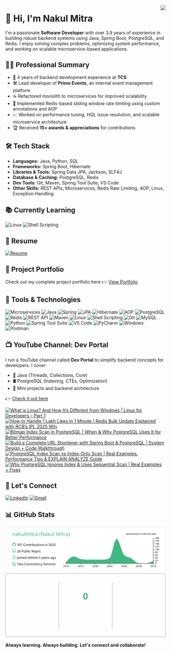 <p>
  <img src="https://komarev.com/ghpvc/?username=nakulmitra&label=Profile%20views&color=0e75b6&style=for-the-badge" align="right"/>
</p>

# 👋 Hi, I'm Nakul Mitra

I'm a passionate **Software Developer** with over 3.9 years of experience in building robust backend systems using Java, Spring Boot, PostgreSQL, and Redis. I enjoy solving complex problems, optimizing system performance, and working on scalable microservice-based applications.


## 🧑‍💼 Professional Summary

- 💼 4 years of backend development experience at **TCS**
- 🛠️ Lead developer of **Prime Events**, an internal event management platform
- ☕ Refactored monolith to microservices for improved scalability
- 🚀 Implemented Redis-based sliding window rate limiting using custom annotations and AOP
- 📈 Worked on performance tuning, HQL issue resolution, and scalable microservice architecture
- 🏆 Received **15+ awards & appreciations** for contributions


## 🛠️ Tech Stack

- **Languages:** Java, Python, SQL  
- **Frameworks:** Spring Boot, Hibernate
- **Libraries & Tools:** Spring Data JPA, Jackson, SLF4J
- **Database & Caching:** PostgreSQL, Redis  
- **Dev Tools:** Git, Maven, Spring Tool Suite, VS Code
- **Other Skills:** REST APIs, Microservices, Redis Rate Limiting, AOP, Linux, Exception Handling


## 📚 Currently Learning

![Linux](https://img.shields.io/badge/Linux-Command%20Line-blue?logo=linux)
![Shell Scripting](https://img.shields.io/badge/Shell-Scripting-lightgrey?logo=gnu-bash)


## 📄 Resume

[![Resume](https://img.shields.io/badge/Resume-View_PDF-FF0000?logo=adobeacrobatreader&logoColor=white)](https://github.com/nakulmitra/nakulmitra/blob/master/resume/Nakul-Mitra-Resume.pdf)


## 💼 Project Portfolio

Check out my complete project portfolio here 👉 [View Portfolio](https://github.com/nakulmitra/project-portfolio)


## 🧰 Tools & Technologies

![Microservices](https://img.shields.io/badge/Microservices-Distributed%20Architecture-blue?logo=docker&logoColor=white)
![Java](https://img.shields.io/badge/Java-Backend%20Development-orange?logo=openjdk&logoColor=white)
![Spring](https://img.shields.io/badge/Spring-Spring%20Boot-6DB33F?logo=spring&logoColor=white)
![JPA](https://img.shields.io/badge/JPA-Hibernate-59666C?logo=hibernate&logoColor=white)
![Hibernate](https://img.shields.io/badge/Hibernate-ORM-59666C?logo=hibernate&logoColor=white)
![AOP](https://img.shields.io/badge/AOP-Crosscutting%20Concern-6DB33F?logo=spring&logoColor=white)
![PostgreSQL](https://img.shields.io/badge/PostgreSQL-Relational%20Database-336791?logo=postgresql&logoColor=white)
![Redis](https://img.shields.io/badge/Redis-InMemory%20Store-DC382D?logo=redis&logoColor=white)
![REST API](https://img.shields.io/badge/REST-API-0e8a16?logo=flask&logoColor=white)
![Maven](https://img.shields.io/badge/Maven-Build%20Tool-C71A36?logo=apachemaven&logoColor=white)
![Linux](https://img.shields.io/badge/Linux-Command%20Line-black?logo=linux)
![Shell Scripting](https://img.shields.io/badge/Shell-Scripting-lightgrey?logo=gnu-bash)
![Git](https://img.shields.io/badge/Git-Version%20Control-F05032?logo=git&logoColor=white)
![MySQL](https://img.shields.io/badge/MySQL-Relational%20Database-4479A1?logo=mysql&logoColor=white)
![Python](https://img.shields.io/badge/Python-Backend%20Development-3776AB?logo=python&logoColor=white)
![Spring Tool Suite](https://img.shields.io/badge/STS-Spring%20Tool%20Suite-6DB33F?logo=spring&logoColor=white)
![VS Code](https://img.shields.io/badge/VS%20Code-Code%20Editor-007ACC?logo=visualstudiocode&logoColor=white)
![PyCharm](https://img.shields.io/badge/PyCharm-Python%20IDE-000000?logo=pycharm&logoColor=white)
![Windows](https://img.shields.io/badge/Windows-Operating%20System-0078D6?logo=windows&logoColor=white)
![Postman](https://img.shields.io/badge/Postman-API%20Testing-FF6C37?logo=postman&logoColor=white)


## 📺 YouTube Channel: Dev Portal

I run a YouTube channel called **Dev Portal** to simplify backend concepts for developers. I cover:

- 🧵 Java (Threads, Collections, Core)
- 🛢️ PostgreSQL (Indexing, CTEs, Optimization)
- 🧪 Mini projects and backend architecture

👉 [Check it out here](https://www.youtube.com/@DevPortal2114)

<!-- BEGIN YOUTUBE-CARDS -->
[![What is Linux? And How It’s Different from Windows | Linux for Developers – Part 1](https://ytcards.demolab.com/?id=EDYoEz6Z3_4&title=What+is+Linux%3F+And+How+It%E2%80%99s+Different+from+Windows+%7C+Linux+for+Developers+%E2%80%93+Part+1&lang=en&timestamp=1761579676&background_color=%230d1117&title_color=%23ffffff&stats_color=%23dedede&max_title_lines=1&width=250&border_radius=5 "What is Linux? And How It’s Different from Windows | Linux for Developers – Part 1")](https://www.youtube.com/watch?v=EDYoEz6Z3_4)
[![How to Handle 1 Lakh Likes in 1 Minute | Redis Bulk Update Explained with RCB’s IPL 2025 Win](https://ytcards.demolab.com/?id=ChyRAH-0xGE&title=How+to+Handle+1+Lakh+Likes+in+1+Minute+%7C+Redis+Bulk+Update+Explained+with+RCB%E2%80%99s+IPL+2025+Win&lang=en&timestamp=1749440100&background_color=%230d1117&title_color=%23ffffff&stats_color=%23dedede&max_title_lines=1&width=250&border_radius=5 "How to Handle 1 Lakh Likes in 1 Minute | Redis Bulk Update Explained with RCB’s IPL 2025 Win")](https://www.youtube.com/watch?v=ChyRAH-0xGE)
[![Bitmap Index Scan in PostgreSQL | When & Why PostgreSQL Uses It for Better Performance](https://ytcards.demolab.com/?id=ew49CGzwXgs&title=Bitmap+Index+Scan+in+PostgreSQL+%7C+When+%26+Why+PostgreSQL+Uses+It+for+Better+Performance&lang=en&timestamp=1748837703&background_color=%230d1117&title_color=%23ffffff&stats_color=%23dedede&max_title_lines=1&width=250&border_radius=5 "Bitmap Index Scan in PostgreSQL | When & Why PostgreSQL Uses It for Better Performance")](https://www.youtube.com/watch?v=ew49CGzwXgs)
[![Build a Complete URL Shortener with Spring Boot & PostgreSQL | System Design + Code Walkthrough](https://ytcards.demolab.com/?id=kCU15VO8ArM&title=Build+a+Complete+URL+Shortener+with+Spring+Boot+%26+PostgreSQL+%7C+System+Design+%2B+Code+Walkthrough&lang=en&timestamp=1748232909&background_color=%230d1117&title_color=%23ffffff&stats_color=%23dedede&max_title_lines=1&width=250&border_radius=5 "Build a Complete URL Shortener with Spring Boot & PostgreSQL | System Design + Code Walkthrough")](https://www.youtube.com/watch?v=kCU15VO8ArM)
[![PostgreSQL Index Scan vs Index-Only Scan | Real Examples, Performance Tips & EXPLAIN ANALYZE Guide](https://ytcards.demolab.com/?id=ZxqfSDND5bg&title=PostgreSQL+Index+Scan+vs+Index-Only+Scan+%7C+Real+Examples%2C+Performance+Tips+%26+EXPLAIN+ANALYZE+Guide&lang=en&timestamp=1747628101&background_color=%230d1117&title_color=%23ffffff&stats_color=%23dedede&max_title_lines=1&width=250&border_radius=5 "PostgreSQL Index Scan vs Index-Only Scan | Real Examples, Performance Tips & EXPLAIN ANALYZE Guide")](https://www.youtube.com/watch?v=ZxqfSDND5bg)
[![Why PostgreSQL Ignores Index & Uses Sequential Scan | Real Examples + Fixes](https://ytcards.demolab.com/?id=A0Z8igAwwdI&title=Why+PostgreSQL+Ignores+Index+%26+Uses+Sequential+Scan+%7C+Real+Examples+%2B+Fixes&lang=en&timestamp=1747055340&background_color=%230d1117&title_color=%23ffffff&stats_color=%23dedede&max_title_lines=1&width=250&border_radius=5 "Why PostgreSQL Ignores Index & Uses Sequential Scan | Real Examples + Fixes")](https://www.youtube.com/watch?v=A0Z8igAwwdI)
<!-- END YOUTUBE-CARDS -->

## 🤝 Let's Connect

[![LinkedIn](https://img.shields.io/badge/LinkedIn-Follow-blue?logo=linkedin)](https://www.linkedin.com/in/nakul-mitra-microservices-spring-boot-java-postgresql/)
[![Gmail](https://img.shields.io/badge/Gmail-Email-D14836?logo=gmail&logoColor=white)](mailto:nakulmitra2114@gmail.com)


## 📊 GitHub Stats

<p align="center">
  <!-- <img src="https://github-readme-stats.vercel.app/api?username=nakulmitra&show_icons=true&theme=vue" /> -->
  <!-- <img src="https://github-profile-summary-cards.vercel.app/api/cards/profile-details?username=nakulmitra&theme=vue" /> -->
  <img src="assets/profile-summary.svg" alt="GitHub Profile Summary" />
  <!-- <img src="https://github-readme-streak-stats.herokuapp.com?user=nakulmitra&theme=vue" /> -->
  <img src="assets/streak-stats.svg" alt="GitHub Streak Stats" />
</p>

<!-- ## 🧾 Recent Commits -->

<!-- [![GitHub Activity Graph](https://github-readme-activity-graph.vercel.app/graph?username=nakulmitra&theme=vue)](https://github.com/nakulmitra) -->

**Always learning. Always building. Let's connect and collaborate!**